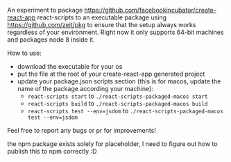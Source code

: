 An experiment to package https://github.com/facebookincubator/create-react-app react-scripts to an executable package using https://github.com/zeit/pkg to ensure that the setup always works regardless of your environment.
Right now it only supports 64-bit machines and packages node 8 inside it.

How to use:
- download the executable for your os 
- put the file at the root of your create-react-app generated project
- update your package.json scripts section (this is for macos, update the name of the package according your machine):
  - `react-scripts start` to `./react-scripts-packaged-macos start`
  - `react-scripts build` to `./react-scripts-packaged-macos build`
  - `react-scripts test --env=jsdom` to `./react-scripts-packaged-macos test --env=jsdom`

Feel free to report any bugs or pr for improvements!

the npm package exists solely for placeholder, I need to figure out how to publish this to npm correctly :D